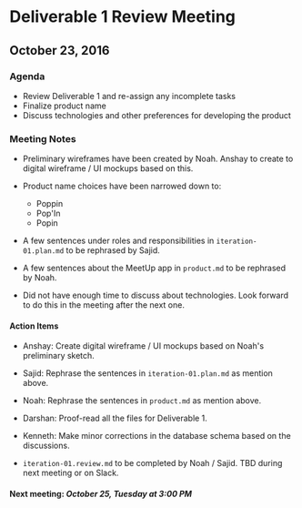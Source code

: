 # Deliverable 1 Review Meeting

## October 23, 2016

### Agenda

* Review Deliverable 1 and re-assign any incomplete tasks
* Finalize product name
* Discuss technologies and other preferences for developing the product


### Meeting Notes

* Preliminary wireframes have been created by Noah. Anshay to create to digital wireframe / UI mockups based on this.

* Product name choices have been narrowed down to:
  * Poppin
  * Pop'In
  * Popin

* A few sentences under roles and responsibilities in `iteration-01.plan.md` to be rephrased by Sajid.

* A few sentences about the MeetUp app in `product.md` to be rephrased by Noah.

* Did not have enough time to discuss about technologies. Look forward to do this in the meeting after the next one.

#### Action Items

* Anshay: Create digital wireframe / UI mockups based on Noah's preliminary sketch.

* Sajid: Rephrase the sentences in `iteration-01.plan.md` as mention above.

* Noah: Rephrase the sentences in `product.md` as mention above.

* Darshan: Proof-read all the files for Deliverable 1.

* Kenneth: Make minor corrections in the database schema based on the discussions.

* `iteration-01.review.md` to be completed by Noah / Sajid. TBD during next meeting or on Slack.



#### __Next meeting__: *October 25, Tuesday at 3:00 PM*